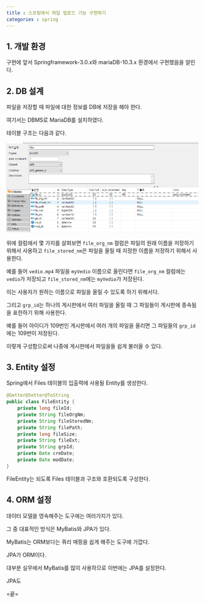 ```yaml
---
title : 스프링에서 파일 업로드 기능 구현하기
categories : spring
---
```



## 1. 개발 환경

구현에 앞서 Springframework-3.0.x와 mariaDB-10.3.x 환경에서 구현했음을 알린다.

## 2. DB 설계

파일을 저장할 때 파일에 대한 정보를 DB에 저장을 해야 한다.

여기서는 DBMS로 MariaDB를 설치하였다. 

테이블 구조는 다음과 같다.

![file table](/assets/images/java/upload-file-table-structure.PNG)

위에 컬럼에서 몇 가지를 살펴보면 `file_org_nm` 컬럼은 파일의 원래 이름을 저장하기 위해서 사용하고 `file_stored_nm`은 파일을 올릴 때 지정한 이름을 저장하기 위해서 사용한다.

예를 들어 `vedio.mp4` 파일을 `myVedio` 이름으로 올린다면 `file_org_nm` 컬럼에는 `vedio`가 저장되고 `file_stored_nm`에는 `myVedio`가 저장된다.

이는 사용자가 원하는 이름으로 파일을 올릴 수 있도록 하기 위해서다.

그리고 `grp_id`는 하나의 게시판에서 여러 파일을 올릴 때 그 파일들이 게시판에 종속됨을 표한하기 위해 사용한다.

예를 들어 아이디가 109번인 게시판에서 여러 개의 파일을 올리면 그 파일들의 `grp_id`에는 109번이 저장된다.

이렇게 구성함으로써 나중에 게시판에서 파일을들 쉽게 불러올 수 있다.

## 3. Entity 설정

Spring에서 Files 테이블의 입출력에 사용될 Entity를 생성한다.

~~~java
@Getter@Setter@ToString
public class FileEntity {
	private long fileId;
	private String fileOrgNm;
	private String fileStoredNm;
	private String filePath;
	private long fileSize;
	private String fileExt;
	private String grpId;
	private Date creDate;
	private Date modDate;
}
~~~

FileEntity는 되도록 Files 테이블과 구조와 호환되도록 구성한다.


## 4. ORM 설정

데이터 모델을 영속해주는 도구에는 여러가지가 있다.

그 중 대표적인 방식은 MyBatis와 JPA가 있다. 

MyBatis는 ORM보다는 쿼리 매핑을 쉽게 해주는 도구에 가깝다. 

JPA가 ORM이다.

대부분 실무에서 MyBatis를 많이 사용하므로 이번에는 JPA를 설정한다. 

JPA도



=끝=













